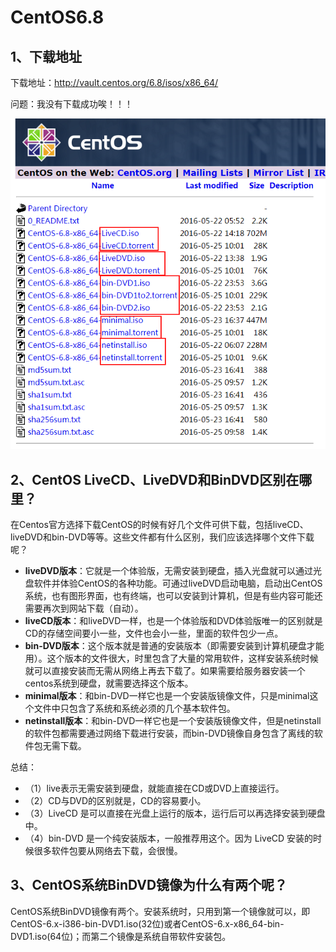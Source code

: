 # CentOS6.8 #

## 1、下载地址 ##

下载地址：http://vault.centos.org/6.8/isos/x86_64/

问题：我没有下载成功唉！！！

![](images/centos6.8_download.png)

## 2、CentOS LiveCD、LiveDVD和BinDVD区别在哪里？ ##

在Centos官方选择下载CentOS的时候有好几个文件可供下载，包括liveCD、liveDVD和bin-DVD等等。这些文件都有什么区别，我们应该选择哪个文件下载呢？

- **liveDVD版本**：它就是一个体验版，无需安装到硬盘，插入光盘就可以通过光盘软件并体验CentOS的各种功能。可通过liveDVD启动电脑，启动出CentOS系统，也有图形界面，也有终端，也可以安装到计算机，但是有些内容可能还需要再次到网站下载（自动）。
- **liveCD版本**：和liveDVD一样，也是一个体验版和DVD体验版唯一的区别就是CD的存储空间要小一些，文件也会小一些，里面的软件包少一点。
- **bin-DVD版本**：这个版本就是普通的安装版本（即需要安装到计算机硬盘才能用）。这个版本的文件很大，时里包含了大量的常用软件，这样安装系统时候就可以直接安装而无需从网络上再去下载了。如果需要给服务器安装一个centos系统到硬盘，就需要选择这个版本。
- **minimal版本**：和bin-DVD一样它也是一个安装版镜像文件，只是minimal这个文件中只包含了系统和系统必须的几个基本软件包。
- **netinstall版本**：和bin-DVD一样它也是一个安装版镜像文件，但是netinstall的软件包都需要通过网络下载进行安装，而bin-DVD镜像自身包含了离线的软件包无需下载。

总结：

- （1）live表示无需安装到硬盘，就能直接在CD或DVD上直接运行。
- （2）CD与DVD的区别就是，CD的容易要小。
- （3）LiveCD 是可以直接在光盘上运行的版本，运行后可以再选择安装到硬盘中。
- （4）bin-DVD 是一个纯安装版本，一般推荐用这个。因为 LiveCD 安装的时候很多软件包要从网络去下载，会很慢。

## 3、CentOS系统BinDVD镜像为什么有两个呢？ ##

CentOS系统BinDVD镜像有两个。安装系统时，只用到第一个镜像就可以，即CentOS-6.x-i386-bin-DVD1.iso(32位)或者CentOS-6.x-x86_64-bin-DVD1.iso(64位)；而第二个镜像是系统自带软件安装包。 

